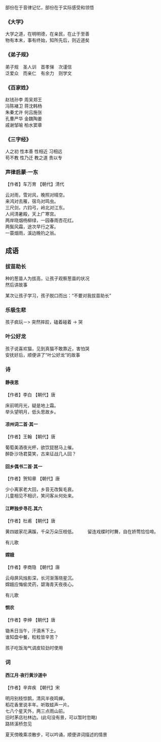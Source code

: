 部份在于音律记忆，部份在于实际感受和领悟

### 《大学》
大学之道，在明明德，在亲民，在止于至善    
物有本末，事有终始，知所先后，则近道矣   

### 《弟子规》
弟子规　圣人训　首孝悌　次谨信   
泛爱众　而亲仁　有余力　则学文   


### 《百家姓》
赵钱孙李 周吴郑王  
冯陈褚卫 蒋沈韩杨   
朱秦尤许 何吕施张   
孔曹严华 金魏陶姜   
戚谢邹喻 柏水窦章   

### 《三字经》
人之初  性本善 性相近 习相远     
苟不教  性乃迁 教之道 贵以专   

### 声律启蒙·一东  
【作者】车万育 【朝代】清代 

云对雨，雪对风，晚照对晴空。   
来鸿对去雁，宿鸟对鸣虫。   
三尺剑，六钧弓，岭北对江东。   
人间清暑殿，天上广寒宫。   
两岸晓烟杨柳绿，一园春雨杏花红。   
两鬓风霜，途次早行之客。   
一蓑烟雨，溪边晚钓之翁。    

## 成语
### 拔苗助长  
种的葱苗人为拔高，让孩子观察葱苗的状况   
然后讲故事   

某次让孩子学习，孩子脱口而出：“不要对我拔苗助长”

### 乐极生悲
孩子疯玩－> 突然摔跤，磕着碰着 -> 哭

### 叶公好龙
孩子说喜欢猫，见到真猫不敢靠近，害怕哭   
安抚好后，顺便讲了“叶公好龙”的故事

### 诗
#### 静夜思
【作者】李白 【朝代】唐    
     
床前明月光，疑是地上霜。   
举头望明月，低头思故乡。   

#### 凉州词二首·其一
【作者】王翰 【朝代】唐    

葡萄美酒夜光杯，欲饮琵琶马上催。    
醉卧沙场君莫笑，古来征战几人回？

#### 回乡偶书二首·其一
【作者】贺知章 【朝代】唐    

少小离家老大回，乡音无改鬓毛衰。   
儿童相见不相识，笑问客从何处来。


#### 江畔独步寻花.其六
【作者】杜甫 【朝代】唐 

黄四娘家花满蹊，千朵万朵压枝低。 　　
留连戏蝶时时舞，自在娇莺恰恰啼。  

有儿歌

#### 嫦娥
【作者】李商隐 【朝代】唐    

云母屏风烛影深，长河渐落晓星沉。   
嫦娥应悔偷灵药，碧海青天夜夜心。   

有儿歌


#### 悯农
【作者】李绅 【朝代】唐 

锄禾日当午，汗滴禾下土。    
谁知盘中餐，粒粒皆辛苦？    

孩子吃饭淘气调皮较劲时使用

### 词
#### 西江月·夜行黄沙道中   
【作者】辛弃疾 【朝代】宋    
      
明月别枝惊鹊，清风半夜鸣蝉。   
稻花香里说丰年。听取蛙声一片。   
七八个星天外，两三点雨山前。   
旧时茅店社林边。(此句没有景，可以暂时忽略)    
路转溪桥忽见   


夏天傍晚乘凉散步，可以吟诵，顺便讲词描述的情景
